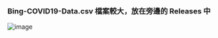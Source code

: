 
### Bing-COVID19-Data.csv 檔案較大，放在旁邊的 Releases 中
![image](https://user-images.githubusercontent.com/76171889/189111567-e76cd5e9-23d7-445b-9aa8-64c6417675f3.png)
